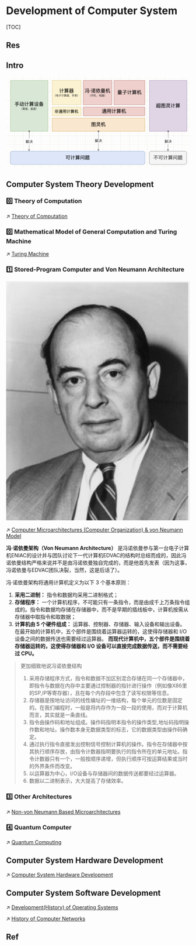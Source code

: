 # Development of Computer System

[TOC]



## Res



## Intro
![](../../../../../Assets/Pics/Screenshot%202023-05-08%20at%204.26.42%20PM.png)



## Computer System Theory Development
### 0️⃣ Theory of Computation
↗ [Theory of Computation](../../../../🧮%20Math%20&%20Theoretical%20Computer%20Science%20(TCS)/🤼‍♀️%20Mathematical%20Logics/😶‍🌫️%20Theory%20of%20Computation/Theory%20of%20Computation.md)


### 0️⃣ Mathematical Model of General Computation and Turing Machine
↗ [Turing Machine](../../../../🧮%20Math%20&%20Theoretical%20Computer%20Science%20(TCS)/🤼‍♀️%20Mathematical%20Logics/😶‍🌫️%20Theory%20of%20Computation/🍏%20Turing%20Machine/Turing%20Machine.md)


### 1️⃣ Stored-Program Computer and Von Neumann Architecture
![|250](../../../../../Assets/Pics/Screenshot%202023-05-08%20at%204.45.36%20PM.png)

↗ [Computer Microarchitectures (Computer Organization) & von Neumann Model](../Computer%20Microarchitectures%20(Computer%20Organization)%20&%20von%20Neumann%20Model/Computer%20Microarchitectures%20(Computer%20Organization)%20&%20von%20Neumann%20Model.md)

**冯·诺依曼架构（Von Neumann Architecture）** 是冯诺依曼参与第一台电子计算机ENIAC的设计并与团队讨论下一代计算机EDVAC的结构时总结而成的，因此冯诺依曼结构严格来说并不是由冯诺依曼独自完成的，而是他首先发表（因为这事，冯诺依曼与EDVAC团队决裂，当然，这是后话了）。 

冯·诺依曼架构将通用计算机定义为以下 3 个基本原则：
1. **采用二进制：** 指令和数据均采用二进制格式；
2. **存储程序：** 一个计算机程序，不可能只有一条指令，而是由成千上万条指令组成的。指令和数据均存储在存储器中，而不是早期的插线板中，计算机按需从存储器中取指令和取数据；
3. **计算机由 5 个硬件组成：** 运算器、控制器、存储器、输入设备和输出设备。在最开始的计算机中，五个部件是围绕着运算器运转的，这使得存储器和 I/O 设备之间的数据传送也需要经过运算器。 **而现代计算机中，五个部件是围绕着存储器运转的，这使得存储器和 I/O 设备可以直接完成数据传送，而不需要经过 CPU。**

> 更加细致地说冯诺依曼结构
> 1. 采用存储程序方式，指令和数据不加区别混合存储在同一个存储器中，即指令与数据在内存中主要通过控制器的指针进行操作（例如像X86里的SP,IP等寄存器），且在每个内存段中包含了读写权限等信息。
> 2. 存储器是按地址访问的线性编址的一维结构，每个单元的位数是固定的。在我们编程时，一般是将内存作为一段一段的使用，而对于计算机而言，其实就是一条直线。
> 3. 指令由操作码和地址组成。操作码指明本指令的操作类型,地址码指明操作数和地址。操作数本身无数据类型的标志，它的数据类型由操作码确定。
> 4. 通过执行指令直接发出控制信号控制计算机的操作。指令在存储器中按其执行顺序存放，由指令计数器指明要执行的指令所在的单元地址。指令计数器只有一个，一般按顺序递增，但执行顺序可按运算结果或当时的外界条件而改变。
> 5. 以运算器为中心，I/O设备与存储器间的数据传送都要经过运算器。
> 6. 数据以二进制表示，大大提高了存储效率。


### 3️⃣ Other Architectures
↗ [Non-von Neumann Based Microarchitectures](../Computer%20Microarchitectures%20(Computer%20Organization)%20&%20von%20Neumann%20Model/🤵%20Non-von%20Neumann%20Based%20Microarchitectures/Non-von%20Neumann%20Based%20Microarchitectures.md)


### 4️⃣ Quantum Computer
↗ [Quantum Computing](../../📌%20Computer%20Systems%20&%20Implementations/🎃%20Computing%20&%20Computing%20Systems/Quantum%20Computing/Quantum%20Computing.md)



## Computer System Hardware Development
↗ [Computer System Hardware Development](Computer%20System%20Hardware%20Development.md)



## Computer System Software Development
↗ [Development(History) of Operating Systems](../../Operating%20System%20&%20OS%20Kernel%20(Theory%20Part)/🦺%20Operating%20System%20Basics/Development(History)%20of%20Operating%20Systems.md)

↗ [History of Computer Networks](../../../🏎️%20Computer%20Networking%20and%20Communication/📌%20Computer%20Networking%20Basics%20(Protocol%20Part)/0x00%20Computer%20Network%20and%20Communication%20Introduction%20&%20Overview/History%20of%20Computer%20Networks.md)



## Ref
[Turing machine | WikiPedia]: https://en.wikipedia.org/wiki/Turing_machine
[Von Neumann Architecture | Wikipedia]: https://en.wikipedia.org/wiki/Von_Neumann_architecture


